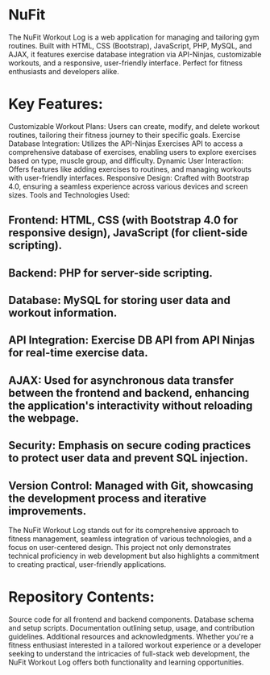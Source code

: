 # NuFit
The NuFit Workout Log is a web application for managing and tailoring gym routines. Built with HTML, CSS (Bootstrap), JavaScript, PHP, MySQL, and AJAX, it features exercise database integration via API-Ninjas, customizable workouts, and a responsive, user-friendly interface. Perfect for fitness enthusiasts and developers alike.


# Key Features:

Customizable Workout Plans: Users can create, modify, and delete workout routines, tailoring their fitness journey to their specific goals.
Exercise Database Integration: Utilizes the API-Ninjas Exercises API to access a comprehensive database of exercises, enabling users to explore exercises based on type, muscle group, and difficulty.
Dynamic User Interaction: Offers features like adding exercises to routines, and managing workouts with user-friendly interfaces.
Responsive Design: Crafted with Bootstrap 4.0, ensuring a seamless experience across various devices and screen sizes.
Tools and Technologies Used:

## Frontend: HTML, CSS (with Bootstrap 4.0 for responsive design), JavaScript (for client-side scripting).
## Backend: PHP for server-side scripting.
## Database: MySQL for storing user data and workout information.
## API Integration: Exercise DB API from API Ninjas for real-time exercise data.
## AJAX: Used for asynchronous data transfer between the frontend and backend, enhancing the application's interactivity without reloading the webpage.
## Security: Emphasis on secure coding practices to protect user data and prevent SQL injection.
## Version Control: Managed with Git, showcasing the development process and iterative improvements.
The NuFit Workout Log stands out for its comprehensive approach to fitness management, seamless integration of various technologies, and a focus on user-centered design. This project not only demonstrates technical proficiency in web development but also highlights a commitment to creating practical, user-friendly applications.

# Repository Contents:

Source code for all frontend and backend components.
Database schema and setup scripts.
Documentation outlining setup, usage, and contribution guidelines.
Additional resources and acknowledgments.
Whether you're a fitness enthusiast interested in a tailored workout experience or a developer seeking to understand the intricacies of full-stack web development, the NuFit Workout Log offers both functionality and learning opportunities.
